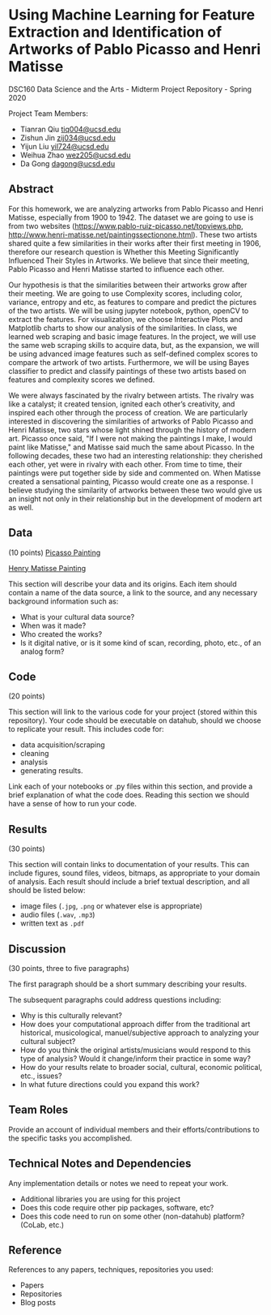 # Using Machine Learning for Feature Extraction and Identification of Artworks of Pablo Picasso and Henri Matisse

DSC160 Data Science and the Arts - Midterm Project Repository - Spring 2020

Project Team Members: 
* Tianran Qiu       tiq004@ucsd.edu 
* Zishun Jin        zij034@ucsd.edu 
* Yijun Liu         yil724@ucsd.edu 
* Weihua Zhao       wez205@ucsd.edu 
* Da Gong           dagong@ucsd.edu


## Abstract

For this homework, we are analyzing artworks from Pablo Picasso and Henri Matisse, especially from 1900 to 1942. The dataset we are going to use is from two websites (https://www.pablo-ruiz-picasso.net/topviews.php, http://www.henri-matisse.net/paintingssectionone.html). These two artists shared quite a few similarities in their works after their first meeting in 1906, therefore our research question is Whether this Meeting Significantly Influenced Their Styles in Artworks. We believe that since their meeting, Pablo Picasso and Henri Matisse started to influence each other.

Our hypothesis is that the similarities between their artworks grow after their meeting. We are going to use Complexity scores, including color, variance, entropy and etc, as features to compare and predict the pictures of the two artists. We will be using jupyter notebook, python, openCV to extract the features. For visualization, we choose Interactive Plots and Matplotlib charts to show our analysis of the similarities. In class, we learned web scraping and basic image features. In the project, we will use the same web scraping skills to acquire data, but, as the expansion, we will be using advanced image features such as self-defined complex scores to compare the artwork of two artists. Furthermore, we will be using Bayes classifier to predict and classify paintings of these two artists based on features and complexity scores we defined.

We were always fascinated by the rivalry between artists. The rivalry was like a catalyst; it created tension, ignited each other’s creativity, and inspired each other through the process of creation. We are particularly interested in discovering the similarities of artworks of Pablo Picasso and Henri Matisse, two stars whose light shined through the history of modern art. Picasso once said, "If I were not making the paintings I make, I would paint like Matisse," and Matisse said much the same about Picasso. In the following decades, these two had an interesting relationship: they cherished each other, yet were in rivalry with each other. From time to time, their paintings were put together side by side and commented on. When Matisse created a sensational painting, Picasso would create one as a response. I believe studying the similarity of artworks between these two would give us an insight not only in their relationship but in the development of modern art as well.

## Data

(10 points) 
[Picasso Painting](https://www.pablo-ruiz-picasso.net/topviews.php)

[Henry Matisse Painting](http://www.henri-matisse.net/paintingssectionone.html)

This section will describe your data and its origins. Each item should contain a name of the data source, a link to the source, and any necessary background information such as:
- What is your cultural data source? 
- When was it made? 
- Who created the works? 
- Is it digital native, or is it some kind of scan, recording, photo, etc., of an analog form? 

## Code

(20 points)

This section will link to the various code for your project (stored within this repository). Your code should be executable on datahub, should we choose to replicate your result. This includes code for: 

- data acquisition/scraping
- cleaning
- analysis
- generating results. 

Link each of your notebooks or .py files within this section, and provide a brief explanation of what the code does. Reading this section we should have a sense of how to run your code.

## Results

(30 points) 

This section will contain links to documentation of your results. This can include figures, sound files, videos, bitmaps, as appropriate to your domain of analysis. Each result should include a brief textual description, and all should be listed below: 

- image files (`.jpg`, `.png` or whatever else is appropriate)
- audio files (`.wav`, `.mp3`)
- written text as `.pdf`

## Discussion

(30 points, three to five paragraphs)

The first paragraph should be a short summary describing your results.

The subsequent paragraphs could address questions including:
- Why is this culturally relevant?
- How does your computational approach differ from the traditional art historical, musicological, manuel/subjective approach to analyzing your cultural subject? 
- How do you think the original artists/musicians would respond to this type of analysis? Would it change/inform their practice in some way?
- How do your results relate to broader social, cultural, economic political, etc., issues? 
- In what future directions could you expand this work?

## Team Roles

Provide an account of individual members and their efforts/contributions to the specific tasks you accomplished.

## Technical Notes and Dependencies

Any implementation details or notes we need to repeat your work. 
- Additional libraries you are using for this project
- Does this code require other pip packages, software, etc?
- Does this code need to run on some other (non-datahub) platform? (CoLab, etc.)

## Reference

References to any papers, techniques, repositories you used:
- Papers
- Repositories
- Blog posts
